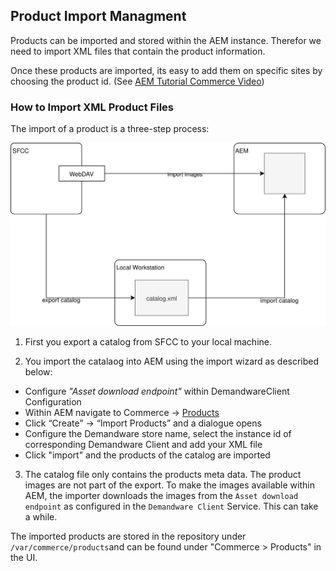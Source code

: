 ## Product Import Managment  
Products can be imported and stored within the AEM instance. Therefor we need to import XML files that contain the product information. 

Once these products are imported, its easy to add them on specific sites by choosing the product id. (See 
[AEM Tutorial Commerce Video](https://helpx.adobe.com/experience-manager/kt/commerce/using/demandware-feature-video-understand.html))

### How to Import XML Product Files

The import of a product is a three-step process:



![](images/07-importing-catalog.svg)

1. First you export a catalog from SFCC to your local machine.

2. You import the catalaog into AEM using the import wizard as described below:


-	Configure *"Asset download endpoint"* within DemandwareClient Configuration
-	Within AEM navigate to Commerce ->  [Products](http://localhost:4502/aem/products.html/var/commerce/products)
-	Click “Create” -> “Import Products” and a dialogue opens
-	Configure the Demandware store name, select the instance id of corresponding Demandware Client and add your XML file
-	Click "import" and the products of the catalog are imported

3. The catalog file only contains the products meta data. The product images are not part of the export. To make the images available within AEM, the importer downloads the images from the `Asset download endpoint` as configured in the `Demandware Client` Service. This can take a while.  

The imported products are stored in the repository under `/var/commerce/products`and can be found under "Commerce > Products" in the UI.


